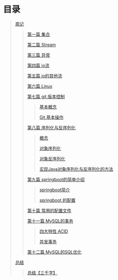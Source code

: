 # 目录

> [周记](journals/journals.md) 
>
> > [第一篇 集合](journals/journals?id=第一篇-集合) 
> >
> > [第二篇 Stream](journals/journals?id=第三篇-stream) 
> >
> > [第三篇 异常](journals/journals?id=第四篇-异常) 
> >
> > [第四篇 io流](journals/journals?id=第五篇-io流) 
> >
> > [第五篇 io的其他流](journals/journals?id=第六篇-io的其他流) 
> >
> > [第六篇 Linux](http://localhost:3000/#/journals/journals?id=第六篇-linux) 
> >
> > [第七篇 git 版本控制](journals/journals?id=第七篇-git-版本控制) 
> >
> > > [基本概念](journals/journals?id=基本概念) 
> > >
> > > [Git 基本操作](journals/journals?id=git-基本操作) 
> >
> > [第八篇 序列化与反序列化](journals/journals?id=第八篇-序列化与反序列化) 
> >
> > > [概念](journals/journals?id=概念) 
> > > 
> > > [对象序列化](journals/journals?id=对象序列化) 
> > > 
> > > [对象反序列化](journals/journals?id=对象反序列化) 
> > > 
> > > [实现Java对象序列化与反序列化的方法](journals/journals?id=实现java对象序列化与反序列化的方法) 
> >
> > [第九篇 springboot的简单介绍](journals/journals?id=第九篇-springboot简单介绍) 
> >
> > >[springboot简介](journals/journals?id=springboot简介) 
> > >
> > >[springboot 的配置](journals/journals?id=springboot-的配置) 
> >
> > [第十篇 常用的配置文件](journals/journals?id=第十篇-常用的配置文件) 
> >
> > [第十一篇 MySQL的事务](http://localhost:3000/#/journals/journals?id=第十一篇-mysql的事务) 
> >
> > > [四大特性 ACID](http://localhost:3000/#/journals/journals?id=四大特性-acid) 
> > >
> > > [并发事务](http://localhost:3000/#/journals/journals?id=并发事务) 
> >
> > [第十二篇 MySQL的SQL优化](http://localhost:3000/#/journals/journals?id=第十二篇-mysql的sql优化) 
>
> [总结]() 
>
> > [总结【三千字】]() 

